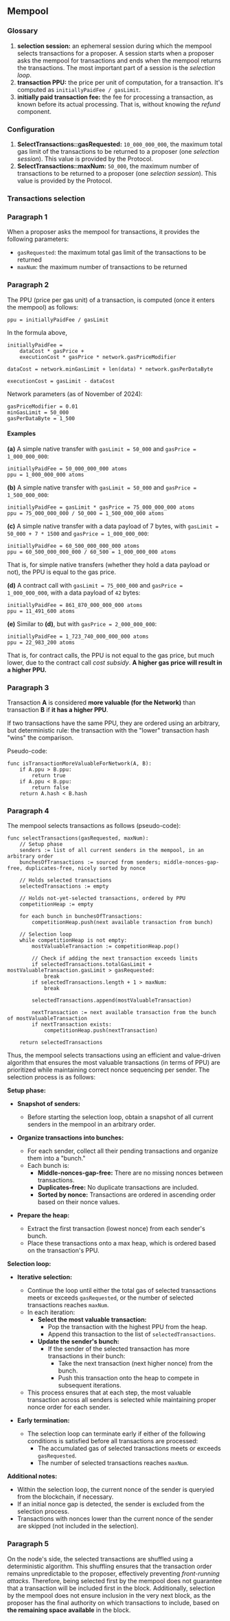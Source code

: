 ## Mempool

### Glossary

1. **selection session:** an ephemeral session during which the mempool selects transactions for a proposer. A session starts when a proposer asks the mempool for transactions and ends when the mempool returns the transactions. The most important part of a session is the _selection loop_.
2. **transaction PPU:** the price per unit of computation, for a transaction. It's computed as `initiallyPaidFee / gasLimit`.
3. **initially paid transaction fee:** the fee for processing a transaction, as known before its actual processing. That is, without knowing the _refund_ component.

### Configuration

1. **SelectTransactions::gasRequested:** `10_000_000_000`, the maximum total gas limit of the transactions to be returned to a proposer (one _selection session_). This value is provided by the Protocol.
2. **SelectTransactions::maxNum:** `50_000`, the maximum number of transactions to be returned to a proposer (one _selection session_). This value is provided by the Protocol.

### Transactions selection

### Paragraph 1

When a proposer asks the mempool for transactions, it provides the following parameters:

 - `gasRequested`: the maximum total gas limit of the transactions to be returned
 - `maxNum`: the maximum number of transactions to be returned

### Paragraph 2

The PPU (price per gas unit) of a transaction, is computed (once it enters the mempool) as follows:

```
ppu = initiallyPaidFee / gasLimit
```

In the formula above, 

```
initiallyPaidFee =
    dataCost * gasPrice +
    executionCost * gasPrice * network.gasPriceModifier

dataCost = network.minGasLimit + len(data) * network.gasPerDataByte

executionCost = gasLimit - dataCost
```

Network parameters (as of November of 2024):
    
```
gasPriceModifier = 0.01
minGasLimit = 50_000
gasPerDataByte = 1_500
```

#### Examples

**(a)** A simple native transfer with `gasLimit = 50_000` and `gasPrice = 1_000_000_000`:

```
initiallyPaidFee = 50_000_000_000 atoms
ppu = 1_000_000_000 atoms
```

**(b)** A simple native transfer with `gasLimit = 50_000` and `gasPrice = 1_500_000_000`:

```
initiallyPaidFee = gasLimit * gasPrice = 75_000_000_000 atoms
ppu = 75_000_000_000 / 50_000 = 1_500_000_000 atoms
```

**(c)** A simple native transfer with a data payload of 7 bytes, with `gasLimit = 50_000 + 7 * 1500` and `gasPrice = 1_000_000_000`:

```
initiallyPaidFee = 60_500_000_000_000 atoms
ppu = 60_500_000_000_000 / 60_500 = 1_000_000_000 atoms
```

That is, for simple native transfers (whether they hold a data payload or not), the PPU is equal to the gas price.

**(d)** A contract call with `gasLimit = 75_000_000` and `gasPrice = 1_000_000_000`, with a data payload of `42` bytes:

```
initiallyPaidFee = 861_870_000_000_000 atoms
ppu = 11_491_600 atoms
```

**(e)** Similar to **(d)**, but with `gasPrice = 2_000_000_000`:

```
initiallyPaidFee = 1_723_740_000_000_000 atoms
ppu = 22_983_200 atoms
```

That is, for contract calls, the PPU is not equal to the gas price, but much lower, due to the contract call _cost subsidy_. **A higher gas price will result in a higher PPU.**

### Paragraph 3

Transaction **A** is considered **more valuable (for the Network)** than transaction **B** if **it has a higher PPU**.

If two transactions have the same PPU, they are ordered using an arbitrary, but deterministic rule: the transaction with the "lower" transaction hash "wins" the comparison.

Pseudo-code:

```
func isTransactionMoreValuableForNetwork(A, B):
    if A.ppu > B.ppu:
        return true
    if A.ppu < B.ppu:
        return false
    return A.hash < B.hash
```

### Paragraph 4

The mempool selects transactions as follows (pseudo-code):

```
func selectTransactions(gasRequested, maxNum):
    // Setup phase
    senders := list of all current senders in the mempool, in an arbitrary order
    bunchesOfTransactions := sourced from senders; middle-nonces-gap-free, duplicates-free, nicely sorted by nonce

    // Holds selected transactions
    selectedTransactions := empty

    // Holds not-yet-selected transactions, ordered by PPU
    competitionHeap := empty
    
    for each bunch in bunchesOfTransactions:
        competitionHeap.push(next available transaction from bunch)
    
    // Selection loop
    while competitionHeap is not empty:
        mostValuableTransaction := competitionHeap.pop()

        // Check if adding the next transaction exceeds limits
        if selectedTransactions.totalGasLimit + mostValuableTransaction.gasLimit > gasRequested:
            break
        if selectedTransactions.length + 1 > maxNum:
            break
        
        selectedTransactions.append(mostValuableTransaction)
        
        nextTransaction := next available transaction from the bunch of mostValuableTransaction
        if nextTransaction exists:
            competitionHeap.push(nextTransaction)

    return selectedTransactions
```

Thus, the mempool selects transactions using an efficient and value-driven algorithm that ensures the most valuable transactions (in terms of PPU) are prioritized while maintaining correct nonce sequencing per sender. The selection process is as follows:

**Setup phase:**

   - **Snapshot of senders:**
     - Before starting the selection loop, obtain a snapshot of all current senders in the mempool in an arbitrary order.

   - **Organize transactions into bunches:**
     - For each sender, collect all their pending transactions and organize them into a "bunch."
     - Each bunch is:
       - **Middle-nonces-gap-free:** There are no missing nonces between transactions.
       - **Duplicates-free:** No duplicate transactions are included.
       - **Sorted by nonce:** Transactions are ordered in ascending order based on their nonce values.

   - **Prepare the heap:**
     - Extract the first transaction (lowest nonce) from each sender's bunch.
     - Place these transactions onto a max heap, which is ordered based on the transaction's PPU.

**Selection loop:**

   - **Iterative selection:**
     - Continue the loop until either the total gas of selected transactions meets or exceeds `gasRequested`, or the number of selected transactions reaches `maxNum`.
     - In each iteration:
       - **Select the most valuable transaction:**
         - Pop the transaction with the highest PPU from the heap.
         - Append this transaction to the list of `selectedTransactions`.
       - **Update the sender's bunch:**
         - If the sender of the selected transaction has more transactions in their bunch:
           - Take the next transaction (next higher nonce) from the bunch.
           - Push this transaction onto the heap to compete in subsequent iterations.
     - This process ensures that at each step, the most valuable transaction across all senders is selected while maintaining proper nonce order for each sender.

   - **Early termination:**
     - The selection loop can terminate early if either of the following conditions is satisfied before all transactions are processed:
       - The accumulated gas of selected transactions meets or exceeds `gasRequested`.
       - The number of selected transactions reaches `maxNum`.

**Additional notes:**
 - Within the selection loop, the current nonce of the sender is queryied from the blockchain, if necessary.
 - If an initial nonce gap is detected, the sender is excluded from the selection process.
 - Transactions with nonces lower than the current nonce of the sender are skipped (not included in the selection).

### Paragraph 5

On the node's side, the selected transactions are shuffled using a deterministic algorithm. This shuffling ensures that the transaction order remains unpredictable to the proposer, effectively preventing _front-running attacks_. Therefore, being selected first by the mempool does not guarantee that a transaction will be included first in the block. Additionally, selection by the mempool does not ensure inclusion in the very next block, as the proposer has the final authority on which transactions to include, based on **the remaining space available** in the block.
